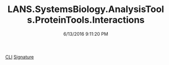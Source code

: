 ﻿---
title: LANS.SystemsBiology.AnalysisTools.ProteinTools.Interactions
date: 6/13/2016 9:11:20 PM
---

[CLI](T-LANS.SystemsBiology.AnalysisTools.ProteinTools.Interactions.CLI.html)
[Signature](T-LANS.SystemsBiology.AnalysisTools.ProteinTools.Interactions.Signature.html)
